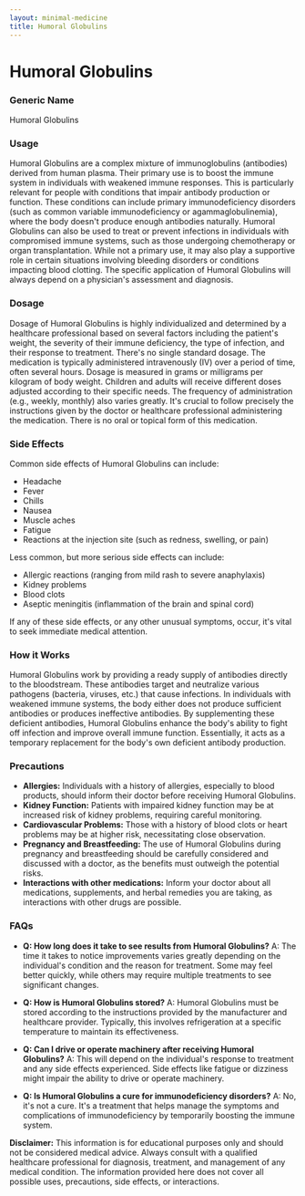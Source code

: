 ```yaml
---
layout: minimal-medicine
title: Humoral Globulins
---
```


# Humoral Globulins
### Generic Name
Humoral Globulins

### Usage

Humoral Globulins are a complex mixture of immunoglobulins (antibodies) derived from human plasma.  Their primary use is to boost the immune system in individuals with weakened immune responses. This is particularly relevant for people with conditions that impair antibody production or function.  These conditions can include primary immunodeficiency disorders (such as common variable immunodeficiency or agammaglobulinemia), where the body doesn't produce enough antibodies naturally.  Humoral Globulins can also be used to treat or prevent infections in individuals with compromised immune systems, such as those undergoing chemotherapy or organ transplantation.  While not a primary use, it may also play a supportive role in certain situations involving bleeding disorders or conditions impacting blood clotting.  The specific application of Humoral Globulins will always depend on a physician's assessment and diagnosis.


### Dosage

Dosage of Humoral Globulins is highly individualized and determined by a healthcare professional based on several factors including the patient's weight, the severity of their immune deficiency, the type of infection, and their response to treatment.  There's no single standard dosage.  The medication is typically administered intravenously (IV) over a period of time, often several hours.  Dosage is measured in grams or milligrams per kilogram of body weight.  Children and adults will receive different doses adjusted according to their specific needs.  The frequency of administration (e.g., weekly, monthly) also varies greatly.  It's crucial to follow precisely the instructions given by the doctor or healthcare professional administering the medication.  There is no oral or topical form of this medication.


### Side Effects

Common side effects of Humoral Globulins can include:

*   Headache
*   Fever
*   Chills
*   Nausea
*   Muscle aches
*   Fatigue
*   Reactions at the injection site (such as redness, swelling, or pain)


Less common, but more serious side effects can include:

*   Allergic reactions (ranging from mild rash to severe anaphylaxis)
*   Kidney problems
*   Blood clots
*   Aseptic meningitis (inflammation of the brain and spinal cord)


If any of these side effects, or any other unusual symptoms, occur, it's vital to seek immediate medical attention.


### How it Works

Humoral Globulins work by providing a ready supply of antibodies directly to the bloodstream. These antibodies target and neutralize various pathogens (bacteria, viruses, etc.) that cause infections.  In individuals with weakened immune systems, the body either does not produce sufficient antibodies or produces ineffective antibodies.  By supplementing these deficient antibodies, Humoral Globulins enhance the body's ability to fight off infection and improve overall immune function.  Essentially, it acts as a temporary replacement for the body's own deficient antibody production.


### Precautions

*   **Allergies:**  Individuals with a history of allergies, especially to blood products, should inform their doctor before receiving Humoral Globulins.
*   **Kidney Function:**  Patients with impaired kidney function may be at increased risk of kidney problems, requiring careful monitoring.
*   **Cardiovascular Problems:**  Those with a history of blood clots or heart problems may be at higher risk, necessitating close observation.
*   **Pregnancy and Breastfeeding:**  The use of Humoral Globulins during pregnancy and breastfeeding should be carefully considered and discussed with a doctor, as the benefits must outweigh the potential risks.
*   **Interactions with other medications:** Inform your doctor about all medications, supplements, and herbal remedies you are taking, as interactions with other drugs are possible.



### FAQs

*   **Q: How long does it take to see results from Humoral Globulins?**  A: The time it takes to notice improvements varies greatly depending on the individual's condition and the reason for treatment.  Some may feel better quickly, while others may require multiple treatments to see significant changes.

*   **Q: How is Humoral Globulins stored?**  A: Humoral Globulins must be stored according to the instructions provided by the manufacturer and healthcare provider.  Typically, this involves refrigeration at a specific temperature to maintain its effectiveness.

*   **Q: Can I drive or operate machinery after receiving Humoral Globulins?**  A: This will depend on the individual's response to treatment and any side effects experienced.  Side effects like fatigue or dizziness might impair the ability to drive or operate machinery.

*   **Q: Is Humoral Globulins a cure for immunodeficiency disorders?**  A: No, it's not a cure.  It's a treatment that helps manage the symptoms and complications of immunodeficiency by temporarily boosting the immune system.


**Disclaimer:** This information is for educational purposes only and should not be considered medical advice. Always consult with a qualified healthcare professional for diagnosis, treatment, and management of any medical condition.  The information provided here does not cover all possible uses, precautions, side effects, or interactions.
